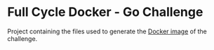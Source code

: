 # Full Cycle Docker - Go Challenge

Project containing the files used to generate the [Docker image](https://hub.docker.com/repository/docker/matheusfalconi/codeeducation) of the challenge.
